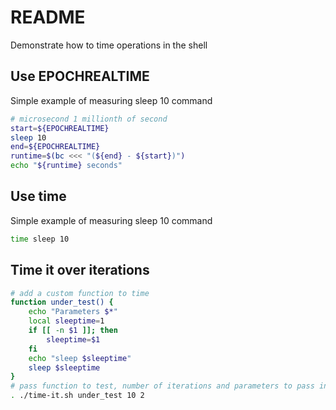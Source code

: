 # README 
Demonstrate how to time operations in the shell

## Use EPOCHREALTIME
Simple example of measuring sleep 10 command
```sh
# microsecond 1 millionth of second
start=${EPOCHREALTIME}
sleep 10
end=${EPOCHREALTIME}
runtime=$(bc <<< "(${end} - ${start})")
echo "${runtime} seconds"
```

## Use time
Simple example of measuring sleep 10 command
```sh
time sleep 10     
```

## Time it over iterations

```sh
# add a custom function to time 
function under_test() {
    echo "Parameters $*"
    local sleeptime=1
    if [[ -n $1 ]]; then
        sleeptime=$1
    fi
    echo "sleep $sleeptime"
    sleep $sleeptime
}
# pass function to test, number of iterations and parameters to pass into the function
. ./time-it.sh under_test 10 2  
```